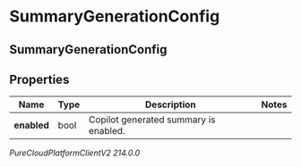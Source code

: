 # SummaryGenerationConfig

## SummaryGenerationConfig

## Properties

|Name | Type | Description | Notes|
|------------ | ------------- | ------------- | -------------|
| **enabled** | bool | Copilot generated summary is enabled. | |



_PureCloudPlatformClientV2 214.0.0_

